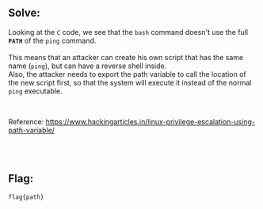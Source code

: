 ## Solve:

Looking at the `C` code, we see that the `bash` command doesn't use the full **`PATH`** of the `ping` command. <br><br>
This means that an attacker can create his own script that has the same name (`ping`), but can have a reverse shell inside. <br>
Also, the attacker needs to export the path variable to call the location of the new script first, so that the system will execute it instead of the normal `ping` executable.

<br>

Reference: https://www.hackingarticles.in/linux-privilege-escalation-using-path-variable/

<br><br>

## Flag:
`flag{path}`

